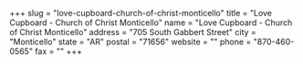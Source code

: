 +++
slug = "love-cupboard-church-of-christ-monticello"
title = "Love Cupboard - Church of Christ Monticello"
name = "Love Cupboard - Church of Christ Monticello"
address = "705 South Gabbert Street"
city = "Monticello"
state = "AR"
postal = "71656"
website = ""
phone = "870-460-0565"
fax = ""
+++
